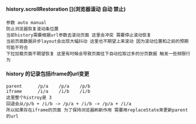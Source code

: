 #### history.scrollRestoration  [](浏览器滚动 自动 禁止)
    
    参数 auto manual
    防止浏览器恢复滚动条位置
    当前history需要根据url参数去滚动页面 这里会冲突 需要停止滚动恢复 
    当前页面数据异步layout会出现大幅抖动 这里也不期望上来滚动 因为滚动位置和之前的预期可能不符合 
    下拉加载页面不期望恢复 这里有时候会导致页面往下自动拉取过多的分页数据 触发一些频限行为


#### history 的记录包括iframe的url变更

    parent      /p/a    /p/a    /p/b          
    iframe      /i/a    /i/b    /i/b
    这里整个histroy是 3 
    回退会从/p/b + /i/b -> /p/a + /i/b -> /p/a + /i/a
    所以如果存在iframe的页面 为了保持浏览器刷新作用 需要用replaceState来更新parent的url
